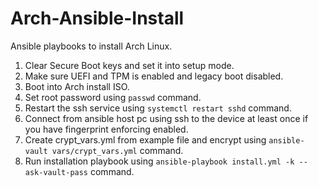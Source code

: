 # Arch-Ansible-Install
Ansible playbooks to install Arch Linux.

1. Clear Secure Boot keys and set it into setup mode.
2. Make sure UEFI and TPM is enabled and legacy boot disabled.
3. Boot into Arch install ISO.
4. Set root password using `passwd` command.
5. Restart the ssh service using `systemctl restart sshd` command.
6. Connect from ansible host pc using ssh to the device at least once if you have fingerprint enforcing enabled.
7. Create crypt_vars.yml from example file and encrypt using `ansible-vault vars/crypt_vars.yml` command.
8. Run installation playbook using `ansible-playbook install.yml -k --ask-vault-pass` command.
